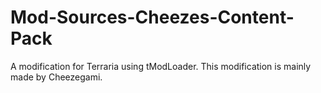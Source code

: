 # Mod-Sources-Cheezes-Content-Pack
A modification for Terraria using tModLoader.
This modification is mainly made by Cheezegami.

